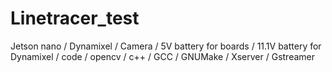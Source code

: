 # Linetracer_test

Jetson nano / Dynamixel / Camera / 5V battery for boards / 11.1V battery for Dynamixel / code / opencv / c++ / GCC / GNUMake / Xserver / Gstreamer
